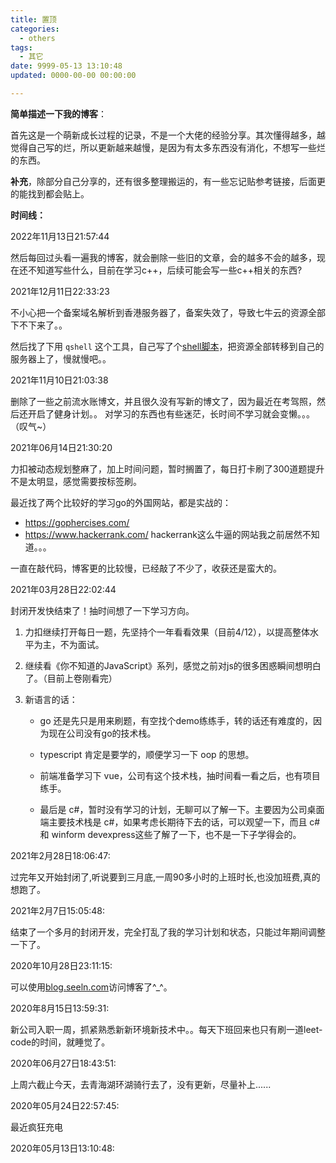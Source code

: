 ```yaml
---
title: 置顶
categories:
  - others
tags:
  - 其它
date: 9999-05-13 13:10:48
updated: 0000-00-00 00:00:00

---
```

**简单描述一下我的博客**：

首先这是一个萌新成长过程的记录，不是一个大佬的经验分享。其次懂得越多，越觉得自己写的烂，所以更新越来越慢，是因为有太多东西没有消化，不想写一些烂的东西。

**补充**，除部分自己分享的，还有很多整理搬运的，有一些忘记贴参考链接，后面更的能找到都会贴上。

**时间线：**


2022年11月13日21:57:44

然后每回过头看一遍我的博客，就会删除一些旧的文章，会的越多不会的越多，现在还不知道写些什么，目前在学习c++，后续可能会写一些c++相关的东西?

2021年12月11日22:33:23

不小心把一个备案域名解析到香港服务器了，备案失效了，导致七牛云的资源全部下不下来了。。

然后找了下用 `qshell` 这个工具，自己写了个[shell脚本](https://github.com/ruomuc/practice/blob/master/shells/qniu-download.sh)，把资源全部转移到自己的服务器上了，慢就慢吧。。

2021年11月10日21:03:38

删除了一些之前流水账博文，并且很久没有写新的博文了，因为最近在考驾照，然后还开启了健身计划。。
对学习的东西也有些迷茫，长时间不学习就会变懒。。。（叹气~）

2021年06月14日21:30:20

力扣被动态规划整麻了，加上时间问题，暂时搁置了，每日打卡刷了300道题提升不是太明显，感觉需要按标签刷。

最近找了两个比较好的学习go的外国网站，都是实战的：

- https://gophercises.com/
- https://www.hackerrank.com/  hackerrank这么牛逼的网站我之前居然不知道。。。

一直在敲代码，博客更的比较慢，已经敲了不少了，收获还是蛮大的。

2021年03月28日22:02:44

封闭开发快结束了！抽时间想了一下学习方向。

<!--more-->

1. 力扣继续打开每日一题，先坚持个一年看看效果（目前4/12），以提高整体水平为主，不为面试。

2. 继续看《你不知道的JavaScript》系列，感觉之前对js的很多困惑瞬间想明白了。（目前上卷刚看完）

3. 新语言的话：

   - go 还是先只是用来刷题，有空找个demo练练手，转的话还有难度的，因为现在公司没有go的技术栈。

   - typescript 肯定是要学的，顺便学习一下 oop 的思想。

   - 前端准备学习下 vue，公司有这个技术栈，抽时间看一看之后，也有项目练手。

   - 最后是 c#，暂时没有学习的计划，无聊可以了解一下。主要因为公司桌面端主要技术栈是 c#，如果考虑长期待下去的话，可以观望一下，而且 c# 和 winform devexpress这些了解了一下，也不是一下子学得会的。

2021年2月28日18:06:47:

过完年又开始封闭了,听说要到三月底,一周90多小时的上班时长,也没加班费,真的想跑了。

2021年2月7日15:05:48:

结束了一个多月的封闭开发，完全打乱了我的学习计划和状态，只能过年期间调整一下了。

2020年10月28日23:11:15:

可以使用[blog.seeln.com](http://blog.seeln.com)访问博客了^_^。

2020年8月15日13:59:31:

新公司入职一周，抓紧熟悉新新环境新技术中。。每天下班回来也只有刷一道leet-code的时间，就睡觉了。

2020年06月27日18:43:51:

上周六截止今天，去青海湖环湖骑行去了，没有更新，尽量补上......

2020年05月24日22:57:45:

最近疯狂充电

2020年05月13日13:10:48:

